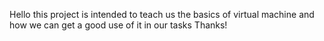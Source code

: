 Hello
this project is intended to teach us the basics of virtual machine and how we can get a good use of it in our tasks
Thanks!